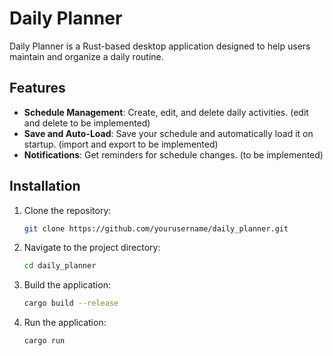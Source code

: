 # Daily Planner

Daily Planner is a Rust-based desktop application designed to help users maintain and organize a daily routine.

## Features

- **Schedule Management**: Create, edit, and delete daily activities. (edit and delete to be implemented)
- **Save and Auto-Load**: Save your schedule and automatically load it on startup. (import and export to be implemented)
- **Notifications**: Get reminders for schedule changes. (to be implemented)

## Installation

1. Clone the repository:
    ```sh
    git clone https://github.com/yourusername/daily_planner.git
    ```
2. Navigate to the project directory:
    ```sh
    cd daily_planner
    ```
3. Build the application:
    ```sh
    cargo build --release
    ```
4. Run the application:
    ```sh
    cargo run
    ```
